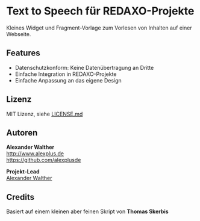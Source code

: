 # Text to Speech für REDAXO-Projekte

Kleines Widget und Fragment-Vorlage zum Vorlesen von Inhalten auf einer Webseite.

## Features

* Datenschutzkonform: Keine Datenübertragung an Dritte
* Einfache Integration in REDAXO-Projekte
* Einfache Anpassung an das eigene Design

## Lizenz

MIT Lizenz, siehe [LICENSE.md](https://github.com/alexplusde/text_to_speech/blob/master/LICENSE.md)  

## Autoren

**Alexander Walther**  
<http://www.alexplus.de>  
<https://github.com/alexplusde>  

**Projekt-Lead**  
[Alexander Walther](https://github.com/alexplusde)

## Credits

Basiert auf einem kleinen aber feinen Skript von **Thomas Skerbis**
